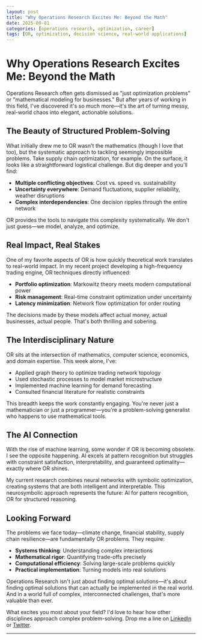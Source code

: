 ```yaml
---
layout: post
title: "Why Operations Research Excites Me: Beyond the Math"
date: 2025-09-01
categories: [operations research, optimization, career]
tags: [OR, optimization, decision science, real-world applications]
---
```


# Why Operations Research Excites Me: Beyond the Math

Operations Research often gets dismissed as "just optimization problems" or "mathematical modeling for businesses." But after years of working in this field, I've discovered it's so much more—it's the art of turning messy, real-world chaos into elegant, actionable solutions.

## The Beauty of Structured Problem-Solving

What initially drew me to OR wasn't the mathematics (though I love that too), but the systematic approach to tackling seemingly impossible problems. Take supply chain optimization, for example. On the surface, it looks like a straightforward logistical challenge. But dig deeper and you'll find:

- **Multiple conflicting objectives**: Cost vs. speed vs. sustainability
- **Uncertainty everywhere**: Demand fluctuations, supplier reliability, weather disruptions  
- **Complex interdependencies**: One decision ripples through the entire network

OR provides the tools to navigate this complexity systematically. We don't just guess—we model, analyze, and optimize.

## Real Impact, Real Stakes

One of my favorite aspects of OR is how quickly theoretical work translates to real-world impact. In my recent project developing a high-frequency trading engine, OR techniques directly influenced:

- **Portfolio optimization**: Markowitz theory meets modern computational power
- **Risk management**: Real-time constraint optimization under uncertainty
- **Latency minimization**: Network flow optimization for order routing

The decisions made by these models affect actual money, actual businesses, actual people. That's both thrilling and sobering.

## The Interdisciplinary Nature

OR sits at the intersection of mathematics, computer science, economics, and domain expertise. This week alone, I've:

- Applied graph theory to optimize trading network topology
- Used stochastic processes to model market microstructure
- Implemented machine learning for demand forecasting
- Consulted financial literature for realistic constraints

This breadth keeps the work constantly engaging. You're never just a mathematician or just a programmer—you're a problem-solving generalist who happens to use mathematical tools.

## The AI Connection

With the rise of machine learning, some wonder if OR is becoming obsolete. I see the opposite happening. AI excels at pattern recognition but struggles with constraint satisfaction, interpretability, and guaranteed optimality—exactly where OR shines.

My current research combines neural networks with symbolic optimization, creating systems that are both intelligent and interpretable. This neurosymbolic approach represents the future: AI for pattern recognition, OR for structured reasoning.

## Looking Forward

The problems we face today—climate change, financial stability, supply chain resilience—are fundamentally OR problems. They require:

- **Systems thinking**: Understanding complex interactions
- **Mathematical rigor**: Quantifying trade-offs precisely  
- **Computational efficiency**: Solving large-scale problems quickly
- **Practical implementation**: Turning models into real solutions

Operations Research isn't just about finding optimal solutions—it's about finding optimal solutions that can actually be implemented in the real world. And in a world full of complex, interconnected challenges, that's more valuable than ever.

What excites you most about your field? I'd love to hear how other disciplines approach complex problem-solving. Drop me a line on [LinkedIn](https://linkedin.com/in/yourlinkedin) or [Twitter](https://twitter.com/yourtwitter).

---